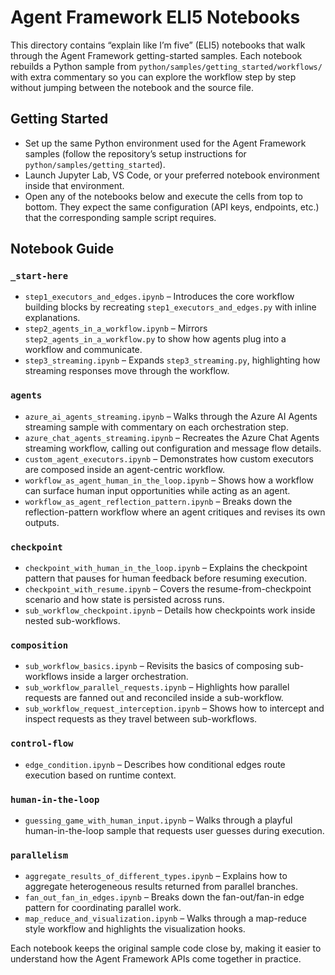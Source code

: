 # Agent Framework ELI5 Notebooks

This directory contains “explain like I’m five” (ELI5) notebooks that walk through the Agent Framework getting-started samples. Each notebook rebuilds a Python sample from `python/samples/getting_started/workflows/` with extra commentary so you can explore the workflow step by step without jumping between the notebook and the source file.

## Getting Started
- Set up the same Python environment used for the Agent Framework samples (follow the repository’s setup instructions for `python/samples/getting_started`).
- Launch Jupyter Lab, VS Code, or your preferred notebook environment inside that environment.
- Open any of the notebooks below and execute the cells from top to bottom. They expect the same configuration (API keys, endpoints, etc.) that the corresponding sample script requires.

## Notebook Guide

### `_start-here`
- `step1_executors_and_edges.ipynb` – Introduces the core workflow building blocks by recreating `step1_executors_and_edges.py` with inline explanations.
- `step2_agents_in_a_workflow.ipynb` – Mirrors `step2_agents_in_a_workflow.py` to show how agents plug into a workflow and communicate.
- `step3_streaming.ipynb` – Expands `step3_streaming.py`, highlighting how streaming responses move through the workflow.

### `agents`
- `azure_ai_agents_streaming.ipynb` – Walks through the Azure AI Agents streaming sample with commentary on each orchestration step.
- `azure_chat_agents_streaming.ipynb` – Recreates the Azure Chat Agents streaming workflow, calling out configuration and message flow details.
- `custom_agent_executors.ipynb` – Demonstrates how custom executors are composed inside an agent-centric workflow.
- `workflow_as_agent_human_in_the_loop.ipynb` – Shows how a workflow can surface human input opportunities while acting as an agent.
- `workflow_as_agent_reflection_pattern.ipynb` – Breaks down the reflection-pattern workflow where an agent critiques and revises its own outputs.

### `checkpoint`
- `checkpoint_with_human_in_the_loop.ipynb` – Explains the checkpoint pattern that pauses for human feedback before resuming execution.
- `checkpoint_with_resume.ipynb` – Covers the resume-from-checkpoint scenario and how state is persisted across runs.
- `sub_workflow_checkpoint.ipynb` – Details how checkpoints work inside nested sub-workflows.

### `composition`
- `sub_workflow_basics.ipynb` – Revisits the basics of composing sub-workflows inside a larger orchestration.
- `sub_workflow_parallel_requests.ipynb` – Highlights how parallel requests are fanned out and reconciled inside a sub-workflow.
- `sub_workflow_request_interception.ipynb` – Shows how to intercept and inspect requests as they travel between sub-workflows.

### `control-flow`
- `edge_condition.ipynb` – Describes how conditional edges route execution based on runtime context.

### `human-in-the-loop`
- `guessing_game_with_human_input.ipynb` – Walks through a playful human-in-the-loop sample that requests user guesses during execution.

### `parallelism`
- `aggregate_results_of_different_types.ipynb` – Explains how to aggregate heterogeneous results returned from parallel branches.
- `fan_out_fan_in_edges.ipynb` – Breaks down the fan-out/fan-in edge pattern for coordinating parallel work.
- `map_reduce_and_visualization.ipynb` – Walks through a map-reduce style workflow and highlights the visualization hooks.

Each notebook keeps the original sample code close by, making it easier to understand how the Agent Framework APIs come together in practice.
